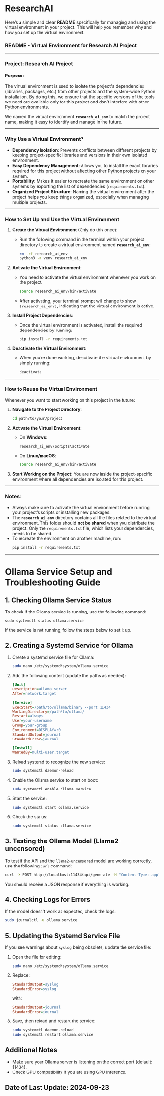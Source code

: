 # ResearchAI


Here’s a simple and clear **README** specifically for managing and using the virtual environment in your project. This will help you remember why and how you set up the virtual environment.

### **README - Virtual Environment for Research AI Project**

---

### Project: **Research AI Project**

#### Purpose:
The virtual environment is used to isolate the project's dependencies (libraries, packages, etc.) from other projects and the system-wide Python installation. By doing this, we ensure that the specific versions of the tools we need are available only for this project and don’t interfere with other Python environments.

We named the virtual environment **`research_ai_env`** to match the project name, making it easy to identify and manage in the future.

---

### Why Use a Virtual Environment?

- **Dependency Isolation**: Prevents conflicts between different projects by keeping project-specific libraries and versions in their own isolated environment.
- **Easy Dependency Management**: Allows you to install the exact libraries required for this project without affecting other Python projects on your system.
- **Portability**: Makes it easier to recreate the same environment on other systems by exporting the list of dependencies (`requirements.txt`).
- **Organized Project Structure**: Naming the virtual environment after the project helps you keep things organized, especially when managing multiple projects.

---

### How to Set Up and Use the Virtual Environment

1. **Create the Virtual Environment** (Only do this once):
   - Run the following command in the terminal within your project directory to create a virtual environment named **`research_ai_env`**:
     ```bash
     rm -rf research_ai_env
     python3 -m venv research_ai_env
     ```

2. **Activate the Virtual Environment**:
   - You need to activate the virtual environment whenever you work on the project.

     ```bash
     source research_ai_env/bin/activate
     ```

   - After activating, your terminal prompt will change to show `(research_ai_env)`, indicating that the virtual environment is active.

3. **Install Project Dependencies**:
   - Once the virtual environment is activated, install the required dependencies by running:
     ```bash
     pip install -r requirements.txt
     ```

4. **Deactivate the Virtual Environment**:
   - When you’re done working, deactivate the virtual environment by simply running:
     ```bash
     deactivate
     ```

---

### How to Reuse the Virtual Environment

Whenever you want to start working on this project in the future:

1. **Navigate to the Project Directory**:
   ```bash
   cd path/to/your/project
   ```

2. **Activate the Virtual Environment**:
   - On **Windows**:
     ```bash
     research_ai_env\Scripts\activate
     ```

   - On **Linux/macOS**:
     ```bash
     source research_ai_env/bin/activate
     ```

3. **Start Working on the Project**:
   You are now inside the project-specific environment where all dependencies are isolated for this project.

---

### Notes:

- Always make sure to activate the virtual environment before running your project’s scripts or installing new packages.
- The **`research_ai_env`** directory contains all the files related to the virtual environment. This folder should **not be shared** when you distribute the project. Only the `requirements.txt` file, which lists your dependencies, needs to be shared.
- To recreate the environment on another machine, run:
  ```bash
  pip install -r requirements.txt
  ```

---




# Ollama Service Setup and Troubleshooting Guide

## 1. Checking Ollama Service Status
To check if the Ollama service is running, use the following command:
```
sudo systemctl status ollama.service
```
If the service is not running, follow the steps below to set it up.

## 2. Creating a Systemd Service for Ollama

1. Create a systemd service file for Ollama:
   ```bash
   sudo nano /etc/systemd/system/ollama.service
   ```

2. Add the following content (update the paths as needed):
   ```ini
   [Unit]
   Description=Ollama Server
   After=network.target

   [Service]
   ExecStart=/path/to/ollama/binary --port 11434
   WorkingDirectory=/path/to/ollama/
   Restart=always
   User=your-username
   Group=your-group
   Environment=DISPLAY=:0
   StandardOutput=journal
   StandardError=journal

   [Install]
   WantedBy=multi-user.target
   ```

3. Reload systemd to recognize the new service:
   ```bash
   sudo systemctl daemon-reload
   ```

4. Enable the Ollama service to start on boot:
   ```bash
   sudo systemctl enable ollama.service
   ```

5. Start the service:
   ```bash
   sudo systemctl start ollama.service
   ```

6. Check the status:
   ```bash
   sudo systemctl status ollama.service
   ```

## 3. Testing the Ollama Model (Llama2-uncensored)

To test if the API and the `llama2-uncensored` model are working correctly, use the following `curl` command:
```bash
curl -X POST http://localhost:11434/api/generate -H "Content-Type: application/json" -d '{"model": "llama2-uncensored", "prompt": "What is the capital of France?", "max_tokens": 100}'
```

You should receive a JSON response if everything is working.

## 4. Checking Logs for Errors
If the model doesn't work as expected, check the logs:
```bash
sudo journalctl -u ollama.service
```

## 5. Updating the Systemd Service File
If you see warnings about `syslog` being obsolete, update the service file:
1. Open the file for editing:
   ```bash
   sudo nano /etc/systemd/system/ollama.service
   ```
2. Replace:
   ```ini
   StandardOutput=syslog
   StandardError=syslog
   ```
   with:
   ```ini
   StandardOutput=journal
   StandardError=journal
   ```
3. Save, then reload and restart the service:
   ```bash
   sudo systemctl daemon-reload
   sudo systemctl restart ollama.service
   ```

## Additional Notes
- Make sure your Ollama server is listening on the correct port (default: 11434).
- Check GPU compatibility if you are using GPU inference.

## Date of Last Update: 2024-09-23
